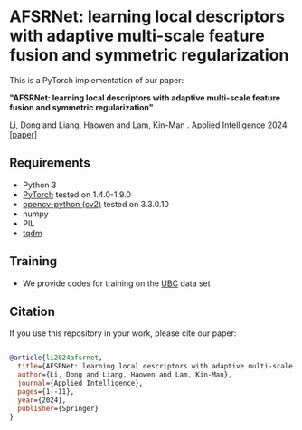 # AFSRNet: learning local descriptors with adaptive multi-scale feature fusion and symmetric regularization

This is a PyTorch implementation of our paper:

**"AFSRNet: learning local descriptors with adaptive multi-scale feature fusion and symmetric regularization"**   

Li, Dong and Liang, Haowen and Lam, Kin-Man . Applied Intelligence 2024. [[paper](https://link.springer.com/article/10.1007/s10489-024-05418-w)]

## Requirements
- Python 3
- [PyTorch](https://pytorch.org/get-started/locally/) tested on 1.4.0-1.9.0
- [opencv-python (cv2)](https://pypi.org/project/opencv-python/) tested on 3.3.0.10
- numpy
- PIL
- [tqdm](https://github.com/tqdm/tqdm)

## Training
- We provide codes for training on the [UBC](http://matthewalunbrown.com/patchdata/patchdata.html) data set 



## Citation
If you use this repository in your work, please cite our paper:
```bibtex

@article{li2024afsrnet,
  title={AFSRNet: learning local descriptors with adaptive multi-scale feature fusion and symmetric regularization},
  author={Li, Dong and Liang, Haowen and Lam, Kin-Man},
  journal={Applied Intelligence},
  pages={1--11},
  year={2024},
  publisher={Springer}
}
```

